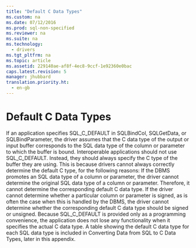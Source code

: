 ```yaml
---
title: "Default C Data Types"
ms.custom: na
ms.date: 07/12/2016
ms.prod: sql-non-specified
ms.reviewer: na
ms.suite: na
ms.technology: 
  - drivers
ms.tgt_pltfrm: na
ms.topic: article
ms.assetid: 229140ae-af8f-4ec8-9ccf-1e92360e0bac
caps.latest.revision: 5
manager: jhubbard
translation.priority.ht: 
  - en-gb
---
```

# Default C Data Types
<?xml version="1.0" encoding="utf-8"?>
<developerReferenceWithoutSyntaxDocument xmlns="http://ddue.schemas.microsoft.com/authoring/2003/5" xmlns:xlink="http://www.w3.org/1999/xlink" xmlns:xsi="http://www.w3.org/2001/XMLSchema-instance" xsi:schemaLocation="http://ddue.schemas.microsoft.com/authoring/2003/5 http://dduestorage.blob.core.windows.net/ddueschema/developer.xsd">
  <introduction>
    <para>If an application specifies SQL_C_DEFAULT in <legacyBold>SQLBindCol</legacyBold>, <legacyBold>SQLGetData</legacyBold>, or <legacyBold>SQLBindParameter</legacyBold>, the driver assumes that the C data type of the output or input buffer corresponds to the SQL data type of the column or parameter to which the buffer is bound.</para>
    <alert class="important">
      <para>Interoperable applications should not use SQL_C_DEFAULT. Instead, they should always specify the C type of the buffer they are using. This is because drivers cannot always correctly determine the default C type, for the following reasons:</para>
    </alert>
    <list class="bullet">
      <listItem>
        <para>If the DBMS promotes an SQL data type of a column or parameter, the driver cannot determine the original SQL data type of a column or parameter. Therefore, it cannot determine the corresponding default C data type.</para>
      </listItem>
      <listItem>
        <para>If the driver cannot determine whether a particular column or parameter is signed, as is often the case when this is handled by the DBMS, the driver cannot determine whether the corresponding default C data type should be signed or unsigned. </para>
        <para>Because SQL_C_DEFAULT is provided only as a programming convenience, the application does not lose any functionality when it specifies the actual C data type. </para>
      </listItem>
    </list>
    <para>A table showing the default C data type for each SQL data type is included in <legacyLink xlink:href="029727f6-d3f0-499a-911c-bcaf9714e43b">Converting Data from SQL to C Data Types</legacyLink>, later in this appendix.</para>
  </introduction>
  <relatedTopics />
</developerReferenceWithoutSyntaxDocument>